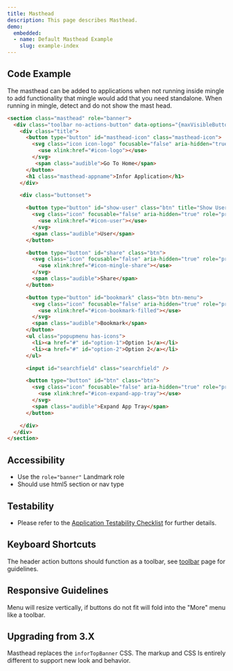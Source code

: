 ```yaml
---
title: Masthead
description: This page describes Masthead.
demo:
  embedded:
  - name: Default Masthead Example
    slug: example-index
---
```


## Code Example

The masthead can be added to applications when not running inside mingle to add functionality that mingle would add that you need standalone. When running in mingle, detect and do not show the mast head.

```html
<section class="masthead" role="banner">
  <div class="toolbar no-actions-button" data-options="{maxVisibleButtons: 6}">
    <div class="title">
      <button type="button" id="masthead-icon" class="masthead-icon">
        <svg class="icon icon-logo" focusable="false" aria-hidden="true" role="presentation">
          <use xlink:href="#icon-logo"></use>
        </svg>
         <span class="audible">Go To Home</span>
      </button>
      <h1 class="masthead-appname">Infor Application</h1>
    </div>

    <div class="buttonset">

      <button type="button" id="show-user" class="btn" title="Show User">
        <svg class="icon" focusable="false" aria-hidden="true" role="presentation">
          <use xlink:href="#icon-user"></use>
        </svg>
        <span class="audible">User</span>
      </button>

      <button type="button" id="share" class="btn">
        <svg class="icon" focusable="false" aria-hidden="true" role="presentation">
          <use xlink:href="#icon-mingle-share"></use>
        </svg>
        <span class="audible">Share</span>
      </button>

      <button type="button" id="bookmark" class="btn btn-menu">
        <svg class="icon" focusable="false" aria-hidden="true" role="presentation">
          <use xlink:href="#icon-bookmark-filled"></use>
        </svg>
        <span class="audible">Bookmark</span>
      </button>
      <ul class="popupmenu has-icons">
        <li><a href="#" id="option-1">Option 1</a></li>
        <li><a href="#" id="option-2">Option 2</a></li>
      </ul>

      <input id="searchfield" class="searchfield" />

      <button type="button" id="btn" class="btn">
        <svg class="icon" focusable="false" aria-hidden="true" role="presentation">
          <use xlink:href="#icon-expand-app-tray"></use>
        </svg>
        <span class="audible">Expand App Tray</span>
      </button>

    </div>
  </div>
</section>
```

## Accessibility

- Use the `role="banner"` Landmark role
- Should use html5 section or nav type

## Testability

- Please refer to the [Application Testability Checklist](https://design.infor.com/resources/application-testability-checklist) for further details.

## Keyboard Shortcuts

The header action buttons should function as a toolbar, see [toolbar](./toolbar) page for guidelines.

## Responsive Guidelines

Menu will resize vertically, if buttons do not fit will fold into the "More" menu like a toolbar.

## Upgrading from 3.X

Masthead replaces the `inforTopBanner` CSS. The markup and CSS Is entirely different to support new look and behavior.
